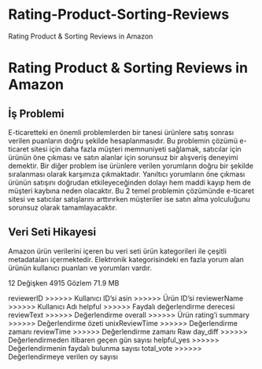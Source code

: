 # Rating-Product-Sorting-Reviews
Rating Product &amp; Sorting Reviews in Amazon


# Rating Product & Sorting Reviews in Amazon

## İş Problemi

E-ticaretteki en önemli problemlerden bir tanesi ürünlere satış
sonrası verilen puanların doğru şekilde hesaplanmasıdır. Bu
problemin çözümü e-ticaret sitesi için daha fazla müşteri
memnuniyeti sağlamak, satıcılar için ürünün öne çıkması ve satın
alanlar için sorunsuz bir alışveriş deneyimi demektir. Bir diğer
problem ise ürünlere verilen yorumların doğru bir şekilde
sıralanması olarak karşımıza çıkmaktadır. Yanıltıcı yorumların öne
çıkması ürünün satışını doğrudan etkileyeceğinden dolayı hem
maddi kayıp hem de müşteri kaybına neden olacaktır. Bu 2 temel
problemin çözümünde e-ticaret sitesi ve satıcılar satışlarını
arttırırken müşteriler ise satın alma yolculuğunu sorunsuz olarak
tamamlayacaktır.

## Veri Seti Hikayesi

Amazon ürün verilerini içeren bu veri seti ürün kategorileri ile çeşitli metadataları içermektedir. Elektronik kategorisindeki en 
fazla yorum alan ürünün kullanıcı puanları ve yorumları vardır.

12 Değişken 4915 Gözlem 71.9 MB

reviewerID >>>>>> Kullanıcı ID’si
asin >>>>>>  Ürün ID’si
reviewerName >>>>>>  Kullanıcı Adı
helpful >>>>>>  Faydalı değerlendirme derecesi
reviewText >>>>>>  Değerlendirme
overall >>>>>>  Ürün rating’i
summary >>>>>>  Değerlendirme özeti
unixReviewTime >>>>>>  Değerlendirme zamanı
reviewTime >>>>>>  Değerlendirme zamanı Raw
day_diff >>>>>>  Değerlendirmeden itibaren geçen gün sayısı
helpful_yes >>>>>>  Değerlendirmenin faydalı bulunma sayısı
total_vote >>>>>>  Değerlendirmeye verilen oy sayısı

